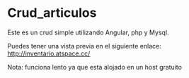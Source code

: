 # Crud_articulos
Este es un crud simple utilizando Angular, php y Mysql.

Puedes tener una vista previa en el siguiente enlace: http://inventario.atspace.cc/

Nota: funciona lento ya que esta alojado en un host gratuito
